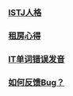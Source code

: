 ### [ISTJ人格](/ISTJ.md)

### [租房心得](/RentGuide.md)

### [IT单词错误发音](/Wrong-Pronunciation.md)

### [如何反馈Bug？](/submit%20bug.md)
